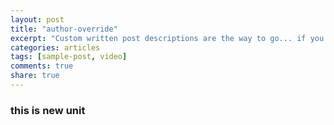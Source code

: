 ```yaml
---
layout: post
title: "author-override"
excerpt: "Custom written post descriptions are the way to go... if you're not lazy."
categories: articles
tags: [sample-post, video]
comments: true
share: true
---
```

### this is new unit
<div class="apester-media" data-media-id="5b41d141958e575b97d7cfd4" height="350"></div><script async src="//storage.googleapis.com/apester-stg/sdk/core.min.js"></script>
